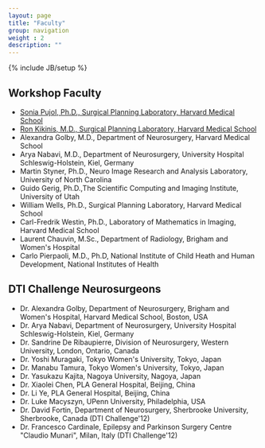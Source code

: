 ```yaml
---
layout: page
title: "Faculty"
group: navigation
weight : 2
description: ""
---
```

{% include JB/setup %}

## Workshop Faculty
* [Sonia Pujol, Ph.D., Surgical Planning Laboratory, Harvard Medical School](http://www.spl.harvard.edu/pages/People/spujol)
* [Ron Kikinis, M.D., Surgical Planning Laboratory,  Harvard Medical School](http://www.spl.harvard.edu/pages/People/kikinis)
* Alexandra Golby, M.D., Department of Neurosurgery, Harvard Medical School
* Arya Nabavi, M.D., Department of Neurosurgery, University Hospital Schleswig-Holstein, Kiel, Germany
* Martin Styner, Ph.D., Neuro Image Research and Analysis Laboratory, University of North Carolina
* Guido Gerig, Ph.D.,The Scientific Computing and Imaging Institute, University of Utah
* William Wells, Ph.D., Surgical Planning Laboratory, Harvard Medical School
* Carl-Fredrik Westin, Ph.D., Laboratory of Mathematics in Imaging, Harvard Medical School
* Laurent Chauvin, M.Sc., Department of Radiology, Brigham and Women's Hospital
* Carlo Pierpaoli, M.D., Ph.D, National Institute of Child Heath and Human Development, National Institutes of Health


## DTI Challenge Neurosurgeons 
* Dr. Alexandra Golby, Department of Neurosurgery, Brigham and Women's Hospital, Harvard Medical School, Boston, USA
* Dr. Arya Nabavi,  Department of Neurosurgery, University Hospital Schleswig-Holstein, Kiel, Germany
* Dr. Sandrine De Ribaupierre, Division of Neurosurgery, Western University, London, Ontario, Canada
* Dr. Yoshi Muragaki, Tokyo Women's University, Tokyo, Japan
* Dr. Manabu Tamura, Tokyo Women's University, Tokyo, Japan
* Dr. Yasukazu Kajita, Nagoya University, Nagoya, Japan
* Dr. Xiaolei Chen, PLA General Hospital, Beijing, China
* Dr. Li Ye, PLA General Hospital, Beijing, China
* Dr. Luke Macyszyn, UPenn University, Philadelphia, USA
* Dr. David Fortin, Department of Neurosurgery, Sherbrooke University, Sherbrooke, Canada (DTI Challenge'12)
* Dr. Francesco Cardinale, Epilepsy and Parkinson Surgery Centre "Claudio Munari", Milan, Italy (DTI Challenge'12)



